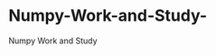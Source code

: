  # Numpy-Work-and-Study-
Numpy Work and Study 
                
                
                                  
                                  
                                                                           
          
                              
                
                    
             
             
            
               
                                 
                                            
                                            
                                                        
                                     
                                   
                                                                 
                                           
                       
             
